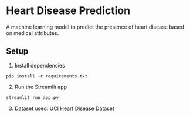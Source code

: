 
# Heart Disease Prediction

A machine learning model to predict the presence of heart disease based on medical attributes.

## Setup

1. Install dependencies
```
pip install -r requirements.txt
```

2. Run the Streamlit app
```
streamlit run app.py
```

3. Dataset used: [UCI Heart Disease Dataset](https://www.kaggle.com/ronitf/heart-disease-uci)
